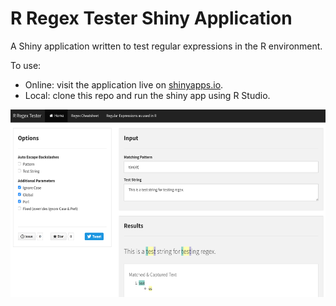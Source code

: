 # R Regex Tester Shiny Application

A Shiny application written to test regular expressions in the R environment.  


To use:

   * Online: visit the application live on [shinyapps.io](https://spannbaueradam.shinyapps.io/r_regex_tester/).
   * Local: clone this repo and run the shiny app using R Studio.

<p align="center"><img align="center" height="300" src="r_regex_app_screenshot.png">
</p>
